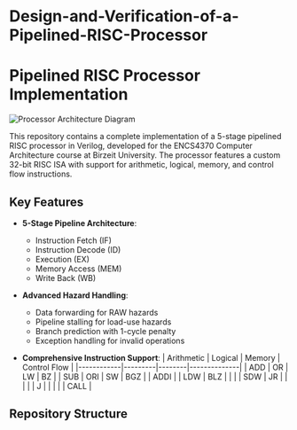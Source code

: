 # Design-and-Verification-of-a-Pipelined-RISC-Processor
# Pipelined RISC Processor Implementation

![Processor Architecture Diagram](https://via.placeholder.com/800x400?text=Pipelined+RISC+Processor+Architecture)

This repository contains a complete implementation of a 5-stage pipelined RISC processor in Verilog, developed for the ENCS4370 Computer Architecture course at Birzeit University. The processor features a custom 32-bit RISC ISA with support for arithmetic, logical, memory, and control flow instructions.

## Key Features

- **5-Stage Pipeline Architecture**:
  - Instruction Fetch (IF)
  - Instruction Decode (ID)
  - Execution (EX)
  - Memory Access (MEM)
  - Write Back (WB)
  
- **Advanced Hazard Handling**:
  - Data forwarding for RAW hazards
  - Pipeline stalling for load-use hazards
  - Branch prediction with 1-cycle penalty
  - Exception handling for invalid operations

- **Comprehensive Instruction Support**:
  | Arithmetic | Logical | Memory | Control Flow |
  |------------|---------|--------|--------------|
  | ADD        | OR      | LW     | BZ           |
  | SUB        | ORI     | SW     | BGZ          |
  | ADDI       |         | LDW    | BLZ          |
  |            |         | SDW    | JR           |
  |            |         |        | J            |
  |            |         |        | CALL         |

## Repository Structure
